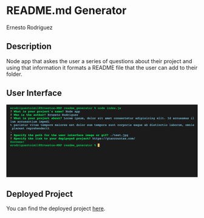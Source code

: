 # README.md Generator

Ernesto Rodriguez

## Description

Node app that askes the user a series of questions about their project and using that information it formats a README file that the user can add to their folder.

## User Interface

![](assets/user_interface.png)

## Deployed Project

You can find the deployed project [here](https://github.com/erodrigueztoimil/readme_generator.git).
